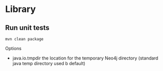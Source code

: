 # Library

## Run unit tests

```
mvn clean package
```

Options
- java.io.tmpdir the location for the temporary Neo4j directory (standard java temp directory used b default)